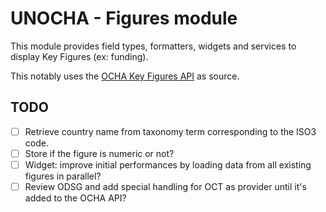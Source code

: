 UNOCHA - Figures module
=======================


This module provides field types, formatters, widgets and services to display Key Figures (ex: funding).

This notably uses the [OCHA Key Figures API](https://keyfigures.api.unocha.org) as source.

## TODO

- [ ] Retrieve country name from taxonomy term corresponding to the ISO3 code.
- [ ] Store if the figure is numeric or not?
- [ ] Widget: improve initial performances by loading data from all existing figures in parallel?
- [ ] Review ODSG and add special handling for OCT as provider until it's added to the OCHA API?
